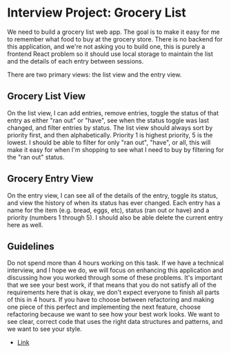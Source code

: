 # Interview Project: Grocery List
We need to build a grocery list web app. The goal is to make it easy for me to remember what food to buy at the grocery store. There is no backend for this application, and we're not asking you to build one, this is purely a frontend React problem so it should use local storage to maintain the list and the details of each entry between sessions.

There are two primary views: the list view and the entry view. 

## Grocery List View
On the list view, I can add entries, remove entries, toggle the status of that entry as either "ran out" or "have", see when the status toggle was last changed, and filter entries by status. The list view should always sort by priority first, and then alphabetically. Priority 1 is highest priority, 5 is the lowest. I should be able to filter for only "ran out", "have", or all, this will make it easy for when I'm shopping to see what I need to buy by filtering for the "ran out" status.

## Grocery Entry View
On the entry view, I can see all of the details of the entry, toggle its status, and view the history of when its status has ever changed. Each entry has a name for the item (e.g. bread, eggs, etc), status (ran out or have) and a priority (numbers 1 through 5). I should also be able delete the current entry here as well.

## Guidelines
Do not spend more than 4 hours working on this task. If we have a technical interview, and I hope we do, we will focus on enhancing this application and discussing how you worked through some of these problems. It's important that we see your best work, if that means that you do not satisfy all of the requirements here that is okay, we don't expect everyone to finish all parts of this in 4 hours. If you have to choose between refactoring and making one piece of this perfect and implementing the next feature, choose refactoring because we want to see how your best work looks. We want to see clear, correct code that uses the right data structures and patterns, and we want to see your style.


- [Link](https://yuriifitsyk.github.io/grocery-list/)